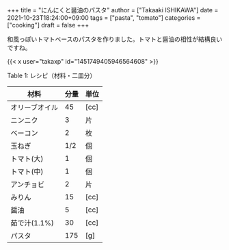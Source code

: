 +++
title = "にんにくと醤油のパスタ"
author = ["Takaaki ISHIKAWA"]
date = 2021-10-23T18:24:00+09:00
tags = ["pasta", "tomato"]
categories = ["cooking"]
draft = false
+++

和風っぽいトマトベースのパスタを作りました。トマトと醤油の相性が結構良いですね。  

{{< x user="takaxp" id="1451749405946564608" >}}  

<div class="table-caption">
  <span class="table-number">Table 1</span>:
  レシピ（材料・二皿分）
</div>

| 材料      | 分量 | 単位 |
|---------|----|----|
| オリーブオイル | 45  | [cc] |
| ニンニク  | 3   | 片   |
| ベーコン  | 2   | 枚   |
| 玉ねぎ    | 1/2 | 個   |
| トマト(大) | 1   | 個   |
| トマト(中) | 1   | 個   |
| アンチョビ | 2   | 片   |
| みりん    | 15  | [cc] |
| 醤油      | 5   | [cc] |
| 茹で汁(1.1%) | 30  | [cc] |
| パスタ    | 175 | [g]  |
